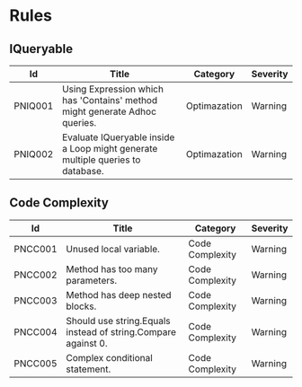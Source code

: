 # Rules

## IQueryable
| Id  | Title | Category | Severity |
| --- | ----- | -------- | -------- |
| PNIQ001 | Using Expression which has 'Contains' method might generate Adhoc queries. | Optimazation | Warning |
| PNIQ002 | Evaluate IQueryable inside a Loop might generate multiple queries to database. | Optimazation | Warning |

## Code Complexity
| Id  | Title | Category | Severity |
| --- | ----- | -------- | -------- |
| PNCC001 | Unused local variable. | Code Complexity | Warning |
| PNCC002 | Method has too many parameters. | Code Complexity | Warning |
| PNCC003 | Method has deep nested blocks. | Code Complexity | Warning |
| PNCC004 | Should use string.Equals instead of string.Compare against 0. | Code Complexity | Warning |
| PNCC005 | Complex conditional statement. | Code Complexity | Warning |